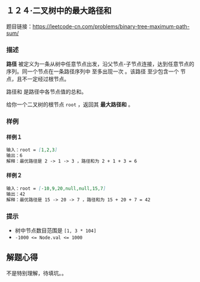 ## １２４·二叉树中的最大路径和

题目链接：https://leetcode-cn.com/problems/binary-tree-maximum-path-sum/

### 描述

**路径** 被定义为一条从树中任意节点出发，沿父节点-子节点连接，达到任意节点的序列。同一个节点在一条路径序列中 至多出现一次 。该路径 至少包含一个 节点，且不一定经过根节点。

路径和 是路径中各节点值的总和。

给你一个二叉树的根节点 `root` ，返回其 **最大路径和** 。

### 样例

#### 样例１

```markdown
输入：root = [1,2,3]
输出：6
解释：最优路径是 2 -> 1 -> 3 ，路径和为 2 + 1 + 3 = 6
```

#### 样例２

```markdown
输入：root = [-10,9,20,null,null,15,7]
输出：42
解释：最优路径是 15 -> 20 -> 7 ，路径和为 15 + 20 + 7 = 42
```

### 提示

- 树中节点数目范围是 `[1, 3 * 104]`
- `-1000 <= Node.val <= 1000`

## 解题心得

不是特别理解，待填坑。。